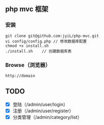 ## php mvc 框架

### 安装
    git clone git@github.com:jyiL/php-mvc.git
    vi config/config.php // 修改数据库配置
    chmod +x install.sh
    ./install.sh    // 创建数据库表
    
### Browse（浏览器）
    http://domain
    
## TODO
- [x] 登陆（/admin/user/login）
- [x] 注册（/admin/user/register）
- [x] 分类管理（/admin/category/list）

